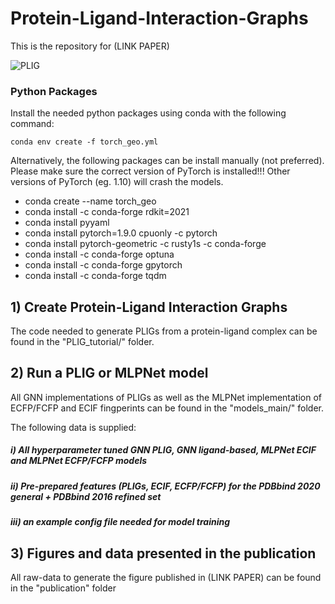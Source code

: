 # Protein-Ligand-Interaction-Graphs

This is the repository for (LINK PAPER)

![PLIG](https://user-images.githubusercontent.com/57324636/156644947-34fffcd7-3f52-4922-a70c-ba3c97fda76d.png)

### Python Packages

Install the needed python packages using conda with the following command:

```
conda env create -f torch_geo.yml
```

Alternatively, the following packages can be install manually (not preferred). Please make sure the correct version of PyTorch is installed!!! Other versions of PyTorch (eg. 1.10) will crash the models.

+ conda create --name torch_geo
+ conda install -c conda-forge rdkit=2021
+ conda install pyyaml
+ conda install pytorch=1.9.0 cpuonly -c pytorch 
+ conda install pytorch-geometric -c rusty1s -c conda-forge
+ conda install -c conda-forge optuna
+ conda install -c conda-forge gpytorch
+ conda install -c conda-forge tqdm


## 1) Create Protein-Ligand Interaction Graphs

The code needed to generate PLIGs from a protein-ligand complex can be found in the "PLIG_tutorial/" folder.
## 2) Run a PLIG or MLPNet model

All GNN implementations of PLIGs as well as the MLPNet implementation of ECFP/FCFP and ECIF fingperints can be found in the "models_main/" folder.

The following data is supplied:
##### i) All hyperparameter tuned GNN PLIG, GNN ligand-based, MLPNet ECIF and MLPNet ECFP/FCFP models 
##### ii) Pre-prepared features (PLIGs, ECIF, ECFP/FCFP) for the PDBbind 2020 general + PDBbind 2016 refined set
##### iii) an example config file needed for model training

## 3) Figures and data presented in the publication

All raw-data to generate the figure published in (LINK PAPER) can be found in the "publication" folder
